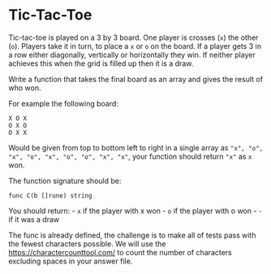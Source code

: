 
# Tic-Tac-Toe

Tic-tac-toe is played on a 3 by 3 board.  One player is crosses (`x`) the other (`o`).  Players take it in turn, to place a `x` or `o` on the board.  If a player gets 3 in a row either diagonally, vertically or horizontally they win.  If neither player achieves this when the grid is filled up then it is a draw.

Write a function that takes the final board as an array and gives the result of who won.

For example the following board:

```
X O X
O X O
O X X

```

Would be given from top to bottom left to right in a single array as `"x", "o", "x", "o", "x", "o", "o", "x", "x"`, your function should return `"x"` as `x` won.

The function signature should be:

```
func C(b []rune) string
```

You should return:
    - `x` if the player with x won
    - `o` if the player with o won
    - `-` if it was a draw

The func is already defined, the challenge is to make all of tests pass with the fewest characters possible.  We will use the https://charactercounttool.com/ to count the number of characters excluding spaces in your answer file.